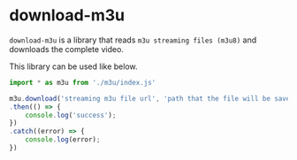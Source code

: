 # download-m3u

`download-m3u` is a library that reads `m3u streaming files (m3u8)` and downloads the complete video.

This library can be used like below.

```js
import * as m3u from './m3u/index.js'

m3u.download('streaming m3u file url', 'path that the file will be saved')
.then(() => {
    console.log('success');
})
.catch((error) => {
    console.log(error);
})
```
